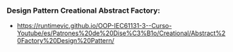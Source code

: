 ### Design Pattern Creational Abstract Factory:

- https://runtimevic.github.io/OOP-IEC61131-3--Curso-Youtube/es/Patrones%20de%20Dise%C3%B1o/Creational/Abstract%20Factory%20Design%20Pattern/
